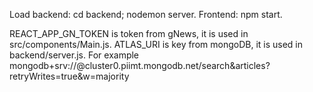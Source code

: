 Load backend: cd backend; nodemon server. Frontend: npm start.

REACT_APP_GN_TOKEN is token from gNews, it is used in src/components/Main.js.
ATLAS_URI is key from mongoDB, it is used in backend/server.js. 
For example mongodb+srv://<your info>@cluster0.piimt.mongodb.net/search&articles?retryWrites=true&w=majority
